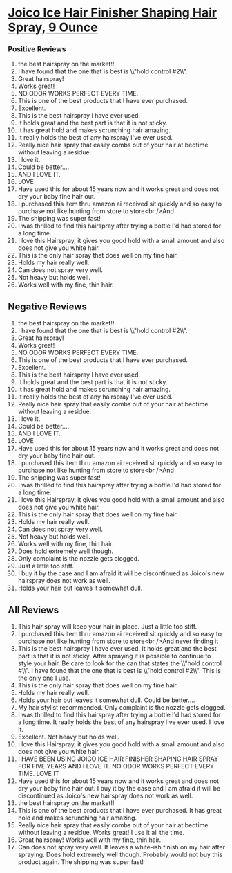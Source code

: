 # [Joico Ice Hair Finisher Shaping Hair Spray, 9 Ounce](https://products.checkmycream.com/products/Joico-Ice-Hair-Finisher-Shaping-Hair-Spray-9-Ounce.html)

### Positive Reviews

<ol>
      <li>the best hairspray on the market!!</li>
      <li>I have found that the one that is best is \\&quot;hold control #2\\&quot;.  </li>
      <li>Great hairspray!  </li>
      <li>Works great!  </li>
      <li>NO ODOR WORKS PERFECT EVERY TIME.  </li>
      <li>This is one of the best products that I have ever purchased.</li>
      <li>Excellent.  </li>
      <li>This is the best hairspray I have ever used.  </li>
      <li>It holds great and the best part is that it is not sticky.</li>
      <li>It has great hold and makes scrunching hair amazing.</li>
      <li>It really holds the best of any hairspray I&#x27;ve ever used.  </li>
      <li>Really nice hair spray that easily combs out of your hair at bedtime without leaving a residue.  </li>
      <li>I love it.</li>
      <li>Could be better....</li>
      <li>AND I LOVE IT.  </li>
      <li>LOVE</li>
      <li>Have used this for about 15 years now and it works great and does not dry your baby fine hair out.  </li>
      <li>I purchased this item thru amazon ai received sit quickly and so easy to purchase not like hunting from store to store&lt;br /&gt;And</li>
      <li>The shipping was super fast!</li>
      <li>I was thrilled to find this hairspray after trying a bottle I&#x27;d had stored for a long time.  </li>
      <li>I love this Hairspray, it gives you good hold with a small amount and also does not give you white hair.</li>
      <li>This is the only hair spray that does well on my fine hair.</li>
      <li>Holds my hair really well.</li>
      <li>Can does not spray very well.</li>
      <li>Not heavy but holds well.</li>
      <li>Works well with my fine, thin hair.</li>
</ol>


<h2>Negative Reviews</h2>
<ol>
<li> the best hairspray on the market!!</li>
<li> I have found that the one that is best is \\&quot;hold control #2\\&quot;.  </li>
<li> Great hairspray!  </li>
<li> Works great!  </li>
<li> NO ODOR WORKS PERFECT EVERY TIME.  </li>
<li> This is one of the best products that I have ever purchased.</li>
<li> Excellent.  </li>
<li> This is the best hairspray I have ever used.  </li>
<li> It holds great and the best part is that it is not sticky.</li>
<li> It has great hold and makes scrunching hair amazing.</li>
<li> It really holds the best of any hairspray I&#x27;ve ever used.  </li>
<li> Really nice hair spray that easily combs out of your hair at bedtime without leaving a residue.  </li>
<li> I love it.</li>
<li> Could be better....</li>
<li> AND I LOVE IT.  </li>
<li> LOVE</li>
<li> Have used this for about 15 years now and it works great and does not dry your baby fine hair out.  </li>
<li> I purchased this item thru amazon ai received sit quickly and so easy to purchase not like hunting from store to store&lt;br /&gt;And</li>
<li> The shipping was super fast!</li>
<li> I was thrilled to find this hairspray after trying a bottle I&#x27;d had stored for a long time.  </li>
<li> I love this Hairspray, it gives you good hold with a small amount and also does not give you white hair.</li>
<li> This is the only hair spray that does well on my fine hair.</li>
<li> Holds my hair really well.</li>
<li> Can does not spray very well.</li>
<li> Not heavy but holds well.</li>
<li> Works well with my fine, thin hair.</li>
<li> Does hold extremely well though.</li>
<li> Only complaint is the nozzle gets clogged.</li>
<li> Just a little too stiff.</li>
<li> I buy it by the case and I am afraid it will be discontinued as Joico&#x27;s new hairspray does not work as well.</li>
<li> Holds your hair but leaves it somewhat dull.  </li>
</ol>

<h2>All Reviews</h2>

<ol>
    <li> This hair spray will keep your hair in place. Just a little too stiff.</li>
    <li> I purchased this item thru amazon ai received sit quickly and so easy to purchase not like hunting from store to store&lt;br /&gt;And never finding it</li>
    <li> This is the best hairspray I have ever used.  It holds great and the best part is that it is not sticky. After spraying it is possible to continue to style your hair. Be care to look for the can that states the \\&quot;hold control #\\&quot;.  I have found that the one that is best is \\&quot;hold control #2\\&quot;.  This is the only one I use.</li>
    <li> This is the only hair spray that does well on my fine hair.</li>
    <li> Holds my hair really well.</li>
    <li> Holds your hair but leaves it somewhat dull.  Could be better....</li>
    <li> My hair stylist recommended. Only complaint is the nozzle gets clogged.</li>
    <li> I was thrilled to find this hairspray after trying a bottle I&#x27;d had stored for a long time.  It really holds the best of any hairspray I&#x27;ve ever used.  I love it.</li>
    <li> Excellent.  Not heavy but holds well.</li>
    <li> I love this Hairspray, it gives you good hold with a small amount and also does not give you white hair.</li>
    <li> I HAVE BEEN USING JOICO ICE HAIR FINISHER SHAPING HAIR SPRAY FOR FIVE YEARS AND I LOVE IT.  NO ODOR WORKS PERFECT EVERY TIME.  LOVE IT</li>
    <li> Have used this for about 15 years now and it works great and does not dry your baby fine hair out.  I buy it by the case and I am afraid it will be discontinued as Joico&#x27;s new hairspray does not work as well.</li>
    <li> the best hairspray on the market!!</li>
    <li> This is one of the best products that I have ever purchased. It has great hold and makes scrunching hair amazing.</li>
    <li> Really nice hair spray that easily combs out of your hair at bedtime without leaving a residue.  Works great!  I use it all the time.</li>
    <li> Great hairspray!  Works well with my fine, thin hair.</li>
    <li> Can does not spray very well. It leaves a white-ish finish on my hair after spraying. Does hold extremely well though. Probably would not buy this product again. The shipping was super fast!</li>
</ol>




